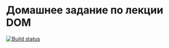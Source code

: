 # Домашнее задание по лекции DOM

[![Build status](https://ci.appveyor.com/api/projects/status/n1hthkeyolw52ndl?svg=true)](https://ci.appveyor.com/project/pfokin92/ahj-dom)






